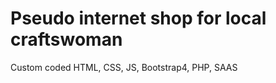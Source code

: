 # Pseudo internet shop for local craftswoman

Custom coded HTML, CSS, JS, Bootstrap4, PHP, SAAS




